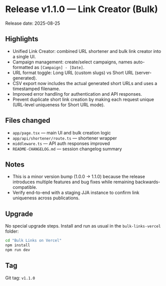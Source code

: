 Release v1.1.0 — Link Creator (Bulk)
====================================

Release date: 2025-08-25

Highlights
----------
- Unified Link Creator: combined URL shortener and bulk link creator into a single UI.
- Campaign management: create/select campaigns, names auto-formatted as `[Campaign] - [Date]`.
- URL format toggle: Long URL (custom slugs) vs Short URL (server-generated).
- CSV export now includes the actual generated short URLs and uses a timestamped filename.
- Improved error handling for authentication and API responses.
- Prevent duplicate short link creation by making each request unique (URL-level uniqueness for Short URL mode).

Files changed
-------------
- `app/page.tsx` — main UI and bulk creation logic
- `app/api/shortener/route.ts` — shortener wrapper
- `middleware.ts` — API auth responses improved
- `README-CHANGELOG.md` — session changelog summary

Notes
-----
- This is a minor version bump (1.0.0 -> 1.1.0) because the release introduces multiple features and bug fixes while remaining backwards-compatible.
- Verify end-to-end with a staging JJA instance to confirm link uniqueness across publications.

Upgrade
-------
No special upgrade steps. Install and run as usual in the `bulk-links-vercel` folder:

```bash
cd "Bulk Links on Vercel"
npm install
npm run dev
```

Tag
---
Git tag: `v1.1.0`
